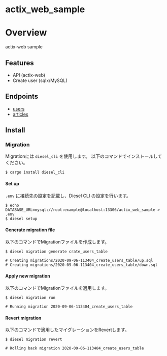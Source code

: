 # actix_web_sample

# Overview
actix-web sample

## Features

- API (actix-web)
- Create user (sqlx/MySQL)

## Endpoints

- [users](./src/app/v1/users/README.md)
- [articles](./src/app/v1/articles/README.md)

## Install

### Migration

Migrationには `diesel_cli` を使用します。
以下のコマンドでインストールしてください。

```shell script
$ cargo install diesel_cli
```

#### Set up

`.env` に接続先の設定を記載し、Diesel CLI の設定を行います。

```shell script
$ echo DATABASE_URL=mysql://root:example@localhost:13306/actix_web_sample > .env
$ diesel setup
```

#### Generate migration file

以下のコマンドでMigrationファイルを作成します。

```shell script
$ diesel migration generate crate_users_table

# Creating migrations/2020-09-06-113404_create_users_table/up.sql
# Creating migrations/2020-09-06-113404_create_users_table/down.sql
```

#### Apply new migration

以下のコマンドでMigrationファイルを適用します。

```shell script
$ diesel migration run

# Running migration 2020-09-06-113404_create_users_table
```

#### Revert migration

以下のコマンドで適用したマイグレーションをRevertします。

```shell script
$ diesel migration revert

# Rolling back migration 2020-09-06-113404_create_users_table
```